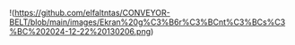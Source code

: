 !(https://github.com/elfaltntas/CONVEYOR-BELT/blob/main/images/Ekran%20g%C3%B6r%C3%BCnt%C3%BCs%C3%BC%202024-12-22%20130206.png)
